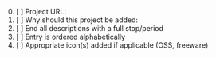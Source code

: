 <!-- Thanks for contributing to awesome-macOS  -->

<!-- Please fill out the following: -->

0. [ ] Project URL:
1. [ ] Why should this project be added: 
2. [ ] End all descriptions with a full stop/period
3. [ ] Entry is ordered alphabetically
4. [ ] Appropriate icon(s) added if applicable (OSS, freeware)

<!--

For more information, read https://github.com/iCHAIT/awesome-macOS/blob/master/contributing.md

-->

